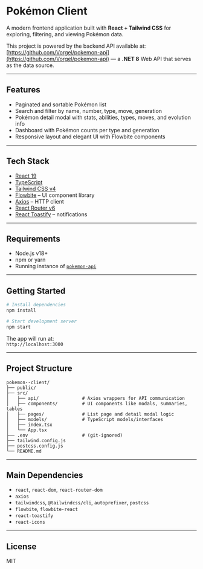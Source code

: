 # Pokémon Client

A modern frontend application built with **React + Tailwind CSS** for exploring, filtering, and viewing Pokémon data.

This project is powered by the backend API available at:  
[https://github.com/Vorgel/pokemon-api](https://github.com/Vorgel/pokemon-api) — a **.NET 8** Web API that serves as the data source.

---

## Features

- Paginated and sortable Pokémon list
- Search and filter by name, number, type, move, generation
- Pokémon detail modal with stats, abilities, types, moves, and evolution info
- Dashboard with Pokémon counts per type and generation
- Responsive layout and elegant UI with Flowbite components

---

## Tech Stack

- [React 19](https://reactjs.org/)
- [TypeScript](https://www.typescriptlang.org/)
- [Tailwind CSS v4](https://tailwindcss.com/)
- [Flowbite](https://flowbite.com/) – UI component library
- [Axios](https://axios-http.com/) – HTTP client
- [React Router v6](https://reactrouter.com/)
- [React Toastify](https://fkhadra.github.io/react-toastify/) – notifications

---

## Requirements

- Node.js v18+
- npm or yarn
- Running instance of [`pokemon-api`](https://github.com/Vorgel/pokemon-api)

---

## Getting Started

```bash
# Install dependencies
npm install

# Start development server
npm start
```

The app will run at:  
`http://localhost:3000`

---

## Project Structure

```
pokemon--client/
├── public/
├── src/
│   ├── api/                # Axios wrappers for API communication
│   ├── components/         # UI components like modals, summaries, tables
│   ├── pages/              # List page and detail modal logic
│   ├── models/             # TypeScript models/interfaces
│   ├── index.tsx
│   └── App.tsx
├── .env                    # (git-ignored)
├── tailwind.config.js
├── postcss.config.js
└── README.md
```

---

## Main Dependencies

- `react`, `react-dom`, `react-router-dom`
- `axios`
- `tailwindcss`, `@tailwindcss/cli`, `autoprefixer`, `postcss`
- `flowbite`, `flowbite-react`
- `react-toastify`
- `react-icons`

---

## License

MIT
